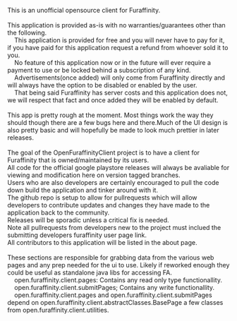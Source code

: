 This is an unofficial opensource client for Furaffinity.<br />
<br />
This application is provided as-is with no warranties/guarantees other than the following.<br />
&nbsp;&nbsp;&nbsp;&nbsp;This application is provided for free and you will never have to pay for it, if you have paid for this application request a refund from whoever sold it to you.<br />
&nbsp;&nbsp;&nbsp;&nbsp;No feature of this application now or in the future will ever require a payment to use or be locked behind a subscription of any kind.<br />
&nbsp;&nbsp;&nbsp;&nbsp;Advertisements(once added) will only come from Furaffinity directly and will always have the option to be disabled or enabled by the user.<br />
&nbsp;&nbsp;&nbsp;&nbsp;That being said Furaffinity has server costs and this application does not, we will respect that fact and once added they will be enabled by default.<br />
<br />
This app is pretty rough at the moment. Most things work the way they should though there are a few bugs here and there.Much of the UI design is also pretty basic and will hopefully be made to look much prettier in later releases.<br />
<br />
The goal of the OpenFuraffinityClient project is to have a client for Furaffinity that is owned/maintained by its users.<br />
All code for the official google playstore releases will always be avaliable for viewing and modification here on version tagged branches.<br />
Users who are also developers are certainly encouraged to pull the code down build the application and tinker around with it.<br />
The github repo is setup to allow for pullrequests which will allow developers to contribute updates and changes they have made to the application back to the community.<br />
Releases will be sporadic unless a critical fix is needed.<br />
Note all pullrequests from developers new to the project must inclued the submitting developers furaffinity user page link.<br />
All contributors to this application will be listed in the about page.<br />
<br />
These sections are responsible for grabbing data from the various web pages and any prep needed for the ui to use. Likely if reworked enough they could be useful as standalone java libs for accessing FA.<br />
&nbsp;&nbsp;&nbsp;&nbsp;open.furaffinity.client.pages: Contains any read only type functionallity.<br />
&nbsp;&nbsp;&nbsp;&nbsp;open.furaffinity.client.submitPages; Contains any write functionallity.<br />
&nbsp;&nbsp;&nbsp;&nbsp;open.furaffinity.client.pages and open.furaffinity.client.submitPages depend on open.furaffinity.client.abstractClasses.BasePage a few classes from open.furaffinity.client.utilities.<br />
